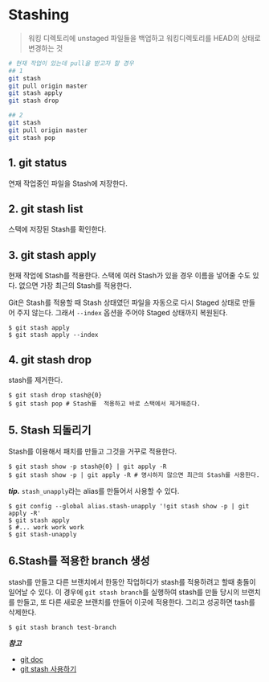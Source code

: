 # Stashing

> 워킹 디렉토리에 unstaged 파일들을 백업하고 워킹디렉토리를 HEAD의 상태로 변경하는 것

```bash
# 현재 작업이 있는데 pull을 받고자 할 경우
## 1
git stash
git pull origin master
git stash apply
git stash drop

## 2
git stash
git pull origin master
git stash pop
```


## 1. git status
연재 작업중인 파일을 Stash에 저장한다.

## 2. git stash list
스택에 저장된 Stash를 확인한다.

## 3. git stash apply
현재 작업에 Stash를 적용한다. 스택에 여러 Stash가 있을 경우 이름을 넣어줄 수도 있다. 없으면 가장 최근의 Stash를 적용한다.

Git은 Stash를 적용할 때 Stash 상태였던 파일을 자동으로 다시 Staged 상태로 만들어 주지 않는다. 그래서 `--index` 옵션을 주어야 Staged 상태까지 복원된다.

```
$ git stash apply
$ git stash apply --index
```

## 4. git stash drop
stash를 제거한다.

```
$ git stash drop stash@{0}
$ git stash pop # Stash를  적용하고 바로 스택에서 제거해준다.
```

## 5. Stash 되돌리기
Stash를 이용해서 패치를 만들고 그것을 거꾸로 적용한다.

```
$ git stash show -p stash@{0} | git apply -R
$ git stash show -p | git apply -R # 명시하지 않으면 최근의 Stash를 사용한다.
```

**_tip._** `stash_unapply`라는 alias를 만들어서 사용할 수 있다.
```
$ git config --global alias.stash-unapply '!git stash show -p | git apply -R'
$ git stash apply
$ #... work work work
$ git stash-unapply
```

## 6.Stash를 적용한 branch 생성
stash를 만들고 다른 브랜치에서 한동안 작업하다가 stash를 적용하려고 할때 충돌이 일어날 수 있다. 이 경우에 `git stash branch`를 실행하여 stash를 만들 당시의 브랜치를 만들고, 또 다른 새로운 브랜치를 만들어 이곳에 적용한다. 그리고 성공하면 tash를 삭제한다.

```
$ git stash branch test-branch
```

**_참고_**
- [git doc](https://git-scm.com/book/ko/v1/Git-%EB%8F%84%EA%B5%AC-Stashing)
- [git stash 사용하기](https://blog.outsider.ne.kr/788)
